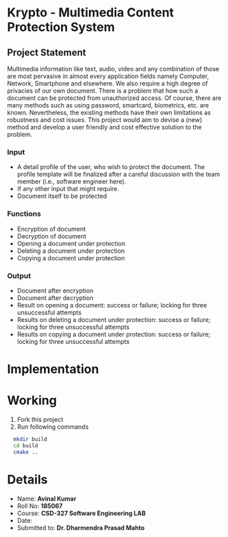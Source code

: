 # Krypto - Multimedia Content Protection System

## Project Statement

Multimedia information like text, audio, video and any combination of those are most pervasive in
almost every application fields namely Computer, Network, Smartphone and elsewhere. We also
require a high degree of privacies of our own document. There is a problem that how such a document
can be protected from unauthorized access. Of course, there are many methods such as using password,
smartcard, biometrics, etc. are known. Nevertheless, the existing methods have their own limitations as
robustness and cost issues. This project would aim to devise a (new) method and develop a user
friendly and cost effective solution to the problem.

### Input
- A detail profile of the user, who wish to protect the document. The profile template will be finalized after a careful discussion with the team member (i.e., software engineer here).
- If any other input that might require.
- Document itself to be protected

### Functions
- Encryption of document
- Decryption of document
- Opening a document under protection
- Deleting a document under protection
- Copying a document under protection

### Output
- Document after encryption
- Document after decryption
- Result on opening a document: success or failure; locking for three unsuccessful attempts
- Results on deleting a document under protection: success or failure; locking for three unsuccessful attempts
- Results on copying a document under protection: success or failure; locking for three
unsuccessful attempts

# Implementation


# Working
1. Fork this project
2. Run following commands
  ```bash
    mkdir build
    cd build
    cmake ..
 ```

# Details
- Name: **Avinal Kumar**
- Roll No: **185067**
- Course: **CSD-327 Software Engineering LAB**
- Date: 
- Submitted to: **Dr. Dharmendra Prasad Mahto**

